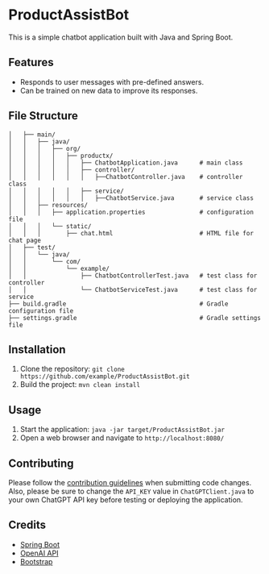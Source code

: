 # ProductAssistBot

This is a simple chatbot application built with Java and Spring Boot.

## Features

- Responds to user messages with pre-defined answers.
- Can be trained on new data to improve its responses.

## File Structure

```├── src/
│   ├── main/
│   │   ├── java/
│   │   │   ├── org/
│   │   │   │   ├── productx/
│   │   │   │   │   ├── ChatbotApplication.java      # main class
│   │   │   │   │   ├── controller/
│   │   │   │   │   │   ├──ChatbotController.java    # controller class
│   │   │   │   │   ├── service/
│   │   │   │   │   │   ├──ChatbotService.java       # service class
│   │   ├── resources/
│   │   │   ├── application.properties               # configuration file
│   │   │   └── static/
│   │   │       ├── chat.html                        # HTML file for chat page
│   ├── test/
│   │   └── java/
│   │       └── com/
│   │           └── example/
│   │               ├── ChatbotControllerTest.java   # test class for controller
│   │               └── ChatbotServiceTest.java      # test class for service
├── build.gradle                                     # Gradle configuration file
├── settings.gradle                                  # Gradle settings file
```
## Installation

1. Clone the repository: `git clone https://github.com/example/ProductAssistBot.git`
2. Build the project: `mvn clean install`

## Usage

1. Start the application: `java -jar target/ProductAssistBot.jar`
2. Open a web browser and navigate to `http://localhost:8080/`

## Contributing

Please follow the [contribution guidelines](CONTRIBUTING.md) when submitting code changes.
Also, please be sure to change the `API_KEY` value in `ChatGPTClient.java` to your own ChatGPT API key before testing or deploying the application.

## Credits

- [Spring Boot](https://spring.io/projects/spring-boot)
- [OpenAI API](https://openai.com/api/)
- [Bootstrap](https://getbootstrap.com/)



